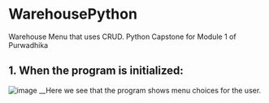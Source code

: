 # WarehousePython
Warehouse Menu that uses CRUD. Python Capstone for Module 1 of Purwadhika

## 1. When the program is initialized:
![image](https://github.com/nneguita/WarehousePython/assets/142083724/3a41ef30-aa72-4e6e-89d8-9ee5d305ca97)
__Here we see that the program shows menu choices for the user.
